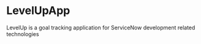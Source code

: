 # LevelUpApp
LevelUp is a goal tracking application for ServiceNow development related technologies
